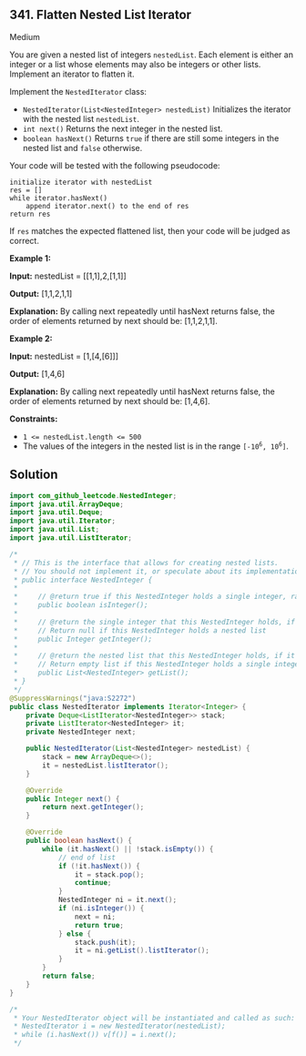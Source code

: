 ## 341\. Flatten Nested List Iterator

Medium

You are given a nested list of integers `nestedList`. Each element is either an integer or a list whose elements may also be integers or other lists. Implement an iterator to flatten it.

Implement the `NestedIterator` class:

*   `NestedIterator(List<NestedInteger> nestedList)` Initializes the iterator with the nested list `nestedList`.
*   `int next()` Returns the next integer in the nested list.
*   `boolean hasNext()` Returns `true` if there are still some integers in the nested list and `false` otherwise.

Your code will be tested with the following pseudocode:

    initialize iterator with nestedList
    res = []
    while iterator.hasNext()
        append iterator.next() to the end of res
    return res 

If `res` matches the expected flattened list, then your code will be judged as correct.

**Example 1:**

**Input:** nestedList = \[\[1,1],2,[1,1]]

**Output:** [1,1,2,1,1]

**Explanation:** By calling next repeatedly until hasNext returns false, the order of elements returned by next should be: [1,1,2,1,1]. 

**Example 2:**

**Input:** nestedList = [1,[4,[6]]]

**Output:** [1,4,6]

**Explanation:** By calling next repeatedly until hasNext returns false, the order of elements returned by next should be: [1,4,6]. 

**Constraints:**

*   `1 <= nestedList.length <= 500`
*   The values of the integers in the nested list is in the range <code>[-10<sup>6</sup>, 10<sup>6</sup>]</code>.

## Solution

```java
import com_github_leetcode.NestedInteger;
import java.util.ArrayDeque;
import java.util.Deque;
import java.util.Iterator;
import java.util.List;
import java.util.ListIterator;

/*
 * // This is the interface that allows for creating nested lists.
 * // You should not implement it, or speculate about its implementation
 * public interface NestedInteger {
 *
 *     // @return true if this NestedInteger holds a single integer, rather than a nested list.
 *     public boolean isInteger();
 *
 *     // @return the single integer that this NestedInteger holds, if it holds a single integer
 *     // Return null if this NestedInteger holds a nested list
 *     public Integer getInteger();
 *
 *     // @return the nested list that this NestedInteger holds, if it holds a nested list
 *     // Return empty list if this NestedInteger holds a single integer
 *     public List<NestedInteger> getList();
 * }
 */
@SuppressWarnings("java:S2272")
public class NestedIterator implements Iterator<Integer> {
    private Deque<ListIterator<NestedInteger>> stack;
    private ListIterator<NestedInteger> it;
    private NestedInteger next;

    public NestedIterator(List<NestedInteger> nestedList) {
        stack = new ArrayDeque<>();
        it = nestedList.listIterator();
    }

    @Override
    public Integer next() {
        return next.getInteger();
    }

    @Override
    public boolean hasNext() {
        while (it.hasNext() || !stack.isEmpty()) {
            // end of list
            if (!it.hasNext()) {
                it = stack.pop();
                continue;
            }
            NestedInteger ni = it.next();
            if (ni.isInteger()) {
                next = ni;
                return true;
            } else {
                stack.push(it);
                it = ni.getList().listIterator();
            }
        }
        return false;
    }
}

/*
 * Your NestedIterator object will be instantiated and called as such:
 * NestedIterator i = new NestedIterator(nestedList);
 * while (i.hasNext()) v[f()] = i.next();
 */
```